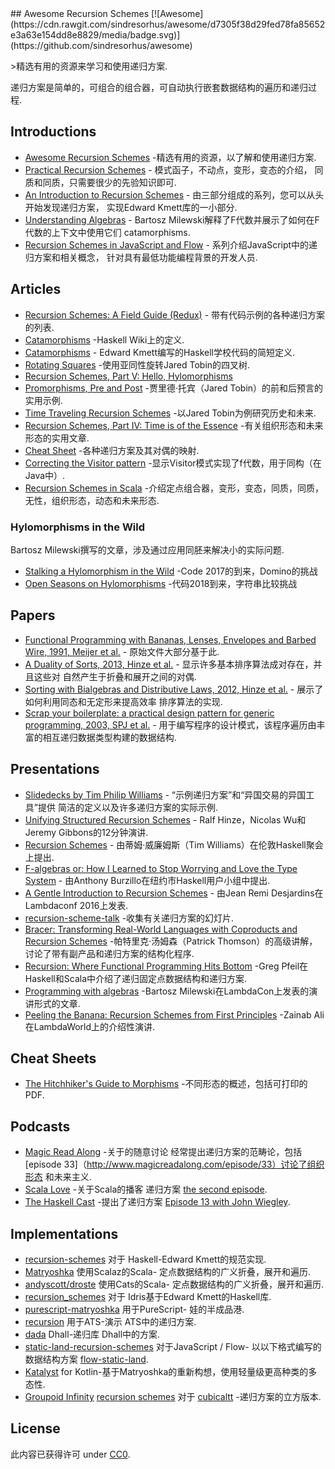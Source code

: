 <div class="github-widget" data-repo="passy/awesome-recursion-schemes"></div>
<script async src="https://pagead2.googlesyndication.com/pagead/js/adsbygoogle.js"></script><ins class="adsbygoogle" style="display:block" data-ad-client="ca-pub-6890694312814945" data-ad-slot="5473692530" data-ad-format="auto"  data-full-width-responsive="true"></ins><script>(adsbygoogle = window.adsbygoogle || []).push({});</script>
## Awesome Recursion Schemes [![Awesome](https://cdn.rawgit.com/sindresorhus/awesome/d7305f38d29fed78fa85652e3a63e154dd8e8829/media/badge.svg)](https://github.com/sindresorhus/awesome)

&gt;精选有用的资源来学习和使用递归方案.

递归方案是简单的，可组合的组合器，可自动执行嵌套数据结构的遍历和递归过程.





## Introductions

- [Awesome Recursion Schemes](https://github.com/passy/awesome-recursion-schemes) -精选有用的资源，以了解和使用递归方案.
- [Practical Recursion Schemes](https://jtobin.io/practical-recursion-schemes) -
  模式函子，不动点，变形，变态的介绍，
  同质和同质，只需要很少的先验知识即可.
- [An Introduction to Recursion Schemes](http://blog.sumtypeofway.com/an-introduction-to-recursion-schemes/) -
  由三部分组成的系列，您可以从头开始发现递归方案，
  实现Edward Kmett库的一小部分.
- [Understanding Algebras](https://www.schoolofhaskell.com/user/bartosz/understanding-algebras) -
  Bartosz Milewski解释了F代数并展示了如何在F代数的上下文中使用它们
  catamorphisms.
- [Recursion Schemes in JavaScript and Flow](https://medium.com/@JosephJnk/recursion-schemes-in-javascript-and-flow-with-static-land-recursision-schemes-97cf10599fb7) -
  系列介绍JavaScript中的递归方案和相关概念，
  针对具有最低功能编程背景的开发人员.

## Articles

- [Recursion Schemes: A Field Guide (Redux)](http://comonad.com/reader/2009/recursion-schemes/) -
  带有代码示例的各种递归方案的列表.
- [Catamorphisms](https://wiki.haskell.org/Catamorphisms) -Haskell Wiki上的定义.
- [Catamorphisms](https://www.schoolofhaskell.com/user/edwardk/recursion-schemes/catamorphisms) -
  Edward Kmett编写的Haskell学校代码的简短定义.
- [Rotating Squares](https://jtobin.io/rotating-squares) -使用亚同性旋转Jared Tobin的四叉树.
- [Recursion Schemes, Part V: Hello, Hylomorphisms](http://blog.sumtypeofway.com/recursion-schemes-part-v/)
- [Promorphisms, Pre and Post](https://jtobin.io/promorphisms-pre-post) -贾里德·托宾（Jared Tobin）的前和后预言的实用示例.
- [Time Traveling Recursion Schemes](https://jtobin.io/time-traveling-recursion) -以Jared Tobin为例研究历史和未来.
- [Recursion Schemes, Part IV: Time is of the Essence](http://blog.sumtypeofway.com/recursion-schemes-part-iv-time-is-of-the-essence/) -有关组织形态和未来形态的实用文章.
- [Cheat Sheet](https://github.com/sellout/recursion-scheme-talk/blob/master/cheat%20sheet.pdf) -各种递归方案及其对偶的映射.
- [Correcting the Visitor pattern](http://logji.blogspot.co.uk/2012/02/correcting-visitor-pattern.html) -显示Visitor模式实现了f代数，用于同构（在Java中）.
- [Recursion Schemes in Scala](https://free.cofree.io/2017/11/13/recursion/) -介绍定点组合器，变形，变态，同质，同质，无性，组织形态，动态和未来形态.

### Hylomorphisms in the Wild

Bartosz Milewski撰写的文章，涉及通过应用同胚来解决小的实际问题.

- [Stalking a Hylomorphism in the Wild](https://bartoszmilewski.com/2017/12/29/stalking-a-hylomorphism-in-the-wild/) -Code 2017的到来，Domino的挑战
- [Open Seasons on Hylomorphisms](https://bartoszmilewski.com/2018/12/20/open-season-on-hylomorphisms/) -代码2018到来，字符串比较挑战

## Papers

- [Functional Programming with Bananas, Lenses, Envelopes and Barbed Wire, 1991, Meijer et al.](http://maartenfokkinga.github.io/utwente/mmf91m.pdf) -
  原始文件大部分基于此.
- [A Duality of Sorts, 2013, Hinze et al.](http://www.cs.ox.ac.uk/ralf.hinze/publications/Sorting.pdf) -
  显示许多基本排序算法成对存在，并且这些对
  自然产生于折叠和展开之间的对偶.
- [Sorting with Bialgebras and Distributive Laws, 2012, Hinze et al.](http://www.cs.ox.ac.uk/people/daniel.james/sorting/sorting.pdf) -
  展示了如何利用同态和无定形来提高效率
  排序算法的实现.
- [Scrap your boilerplate: a practical design pattern for generic programming, 2003, SPJ et al.](http://research.microsoft.com/en-us/um/people/simonpj/Papers/hmap/hmap.ps) -
  用于编写程序的设计模式，该程序遍历由丰富的相互递归数据类型构建的数据结构.

## Presentations

- [Slidedecks by Tim Philip Williams](http://www.timphilipwilliams.com/slides.html) -
  “示例递归方案”和“异国交易的异国工具”提供
  简洁的定义以及许多递归方案的实际示例.
- [Unifying Structured Recursion Schemes](https://www.youtube.com/watch?v=9EGYSb9vov8) -
  Ralf Hinze，Nicolas Wu和Jeremy Gibbons的12分钟演讲.
- [Recursion Schemes](https://www.youtube.com/watch?v=Zw9KeP3OzpU) -
  由蒂姆·威廉姆斯（Tim Williams）在伦敦Haskell聚会上提出.
- [F-algebras or: How I Learned to Stop Worrying and Love the Type System](https://www.youtube.com/watch?v=PK4SOaAGVfg) -
  由Anthony Burzillo在纽约市Haskell用户小组中提出.
- [A Gentle Introduction to Recursion Schemes](https://www.youtube.com/watch?v=i5A2Amfcir8) -
  由Jean Remi Desjardins在Lambdaconf 2016上发表.
- [recursion-scheme-talk](https://github.com/sellout/recursion-scheme-talk) -收集有关递归方案的幻灯片.
- [Bracer: Transforming Real-World Languages with Coproducts and Recursion Schemes](https://www.youtube.com/watch?v=5Kr7IykGMzU) -帕特里克·汤姆森（Patrick Thomson）的高级讲解，讨论了带有副产品和递归方案的结构化程序.
- [Recursion: Where Functional Programming Hits Bottom](https://www.youtube.com/watch?v=24UoRaoKLjM) -Greg Pfeil在Haskell和Scala中介绍了递归固定点数据结构和递归方案.
- [Programming with algebras](https://www.youtube.com/watch?v=-98fR9VmLbQ) -Bartosz Milewski在LambdaCon上发表的演讲形式的文章.
- [Peeling the Banana: Recursion Schemes from First Principles](https://www.youtube.com/watch?v=XZ9nPZbaYfE&t=3s) -Zainab Ali在LambdaWorld上的介绍性演讲.

## Cheat Sheets

- [The Hitchhiker's Guide to Morphisms](https://ipfs.io/ipfs/QmTppu1VDAQWsdiyVSZX6qb8PErdpwzNP2oKfEhcgaBvWR/guide-to-morphisms.pdf) -不同形态的概述，包括可打印的PDF.

## Podcasts

- [Magic Read Along](http://www.magicreadalong.com/) -关于的随意讨论
  经常提出递归方案的范畴论，包括[episode
  33]（http://www.magicreadalong.com/episode/33）讨论了组织形态
  和未来主义.
- [Scala Love](https://scala.love/) -关于Scala的播客
  递归方案 [the second episode](https://scala.love/happy-valentin/).
- [The Haskell Cast](https://www.haskellcast.com/) -提出了递归方案
  [Episode 13 with John Wiegley](https://www.haskellcast.com/episode/013-john-wiegley-on-categories-and-compilers).

## Implementations

- [recursion-schemes](https://github.com/ekmett/recursion-schemes/) 对于
  Haskell-Edward Kmett的规范实现.
- [Matryoshka](https://github.com/slamdata/matryoshka) 使用Scalaz的Scala-
  定点数据结构的广义折叠，展开和遍历.
- [andyscott/droste](https://github.com/andyscott/droste) 使用Cats的Scala-
  定点数据结构的广义折叠，展开和遍历.
- [recursion\_schemes](https://github.com/vmchale/recursion_schemes/) 对于
  Idris基于Edward Kmett的Haskell库.
- [purescript-matryoshka](https://github.com/slamdata/purescript-matryoshka) 用于PureScript-
  娃的半成品港.
- [recursion](https://github.com/vmchale/recursion) 用于ATS-演示
  ATS中的递归方案.
- [dada](https://github.com/sellout/dada) Dhall-递归库
  Dhall中的方案.
- [static-land-recursion-schemes](https://github.com/JosephJNK/static-land-recursion-schemes) 对于JavaScript / Flow-
  以以下格式编写的数据结构方案 [flow-static-land](https://github.com/gcanti/flow-static-land).
- [Katalyst](https://github.com/aedans/Katalyst) for Kotlin-基于Matryoshka的重新构想，使用轻量级更高种类的多态性.
- [Groupoid Infinity](http://groupoid.space/mltt/inductive/) [recursion schemes](https://github.com/groupoid/infinity/blob/master/priv/recursion.ctt) 对于 [cubicaltt](https://github.com/mortberg/cubicaltt) -递归方案的立方版本.

## License

此内容已获得许可
under [CC0](https://creativecommons.org/publicdomain/zero/1.0/).
